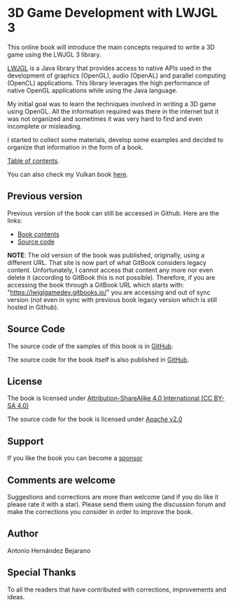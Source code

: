 # 3D Game Development with LWJGL 3

This online book will introduce the main concepts required to write a 3D game using the LWJGL 3 library.

[LWJGL](http://www.lwjgl.org/) is a Java library that provides access to native APIs used in the development of graphics \(OpenGL\), audio \(OpenAL\) and parallel computing \(OpenCL\) applications. This library leverages the high performance of native OpenGL applications while using the Java language.

My initial goal was to learn the techniques involved in writing a 3D game using OpenGL. All the information required was there in the internet but it was not organized and sometimes it was very hard to find and even incomplete or misleading.

I started to collect some materials, develop some examples and decided to organize that information in the form of a book.

[Table of contents](SUMMARY.md).

You can also check my Vulkan book [here](https://github.com/lwjglgamedev/vulkanbook).

## Previous version

Previous version of the book can still be accessed in Github. Here are the links:

* [Book contents](https://github.com/lwjglgamedev/lwjglbook-bookcontents-leg)
* [Source code](https://github.com/lwjglgamedev/lwjglbook-leg)

**NOTE**: The old version of the book was published, originally, using a different URL. That site is now part of what GitBook considers legacy content. Unfortunately, I cannot access that content any more nor even delete it (according to GitBook this is not possible). Therefore, if you are accessing the book through a GitBook URL which starts with: "https://lwjglgamedev.gitbooks.io/" you are accessing and out of sync version (not even in sync with previous book legacy version which is still hosted in Github).

## Source Code

The source code of the samples of this book is in [GitHub](https://github.com/lwjglgamedev/lwjglbook).

The source code for the book itself is also published in [GitHub](https://github.com/lwjglgamedev/lwjglbook-bookcontents).

## License

The book is licensed under [Attribution-ShareAlike 4.0 International \(CC BY-SA 4.0\)](http://creativecommons.org/licenses/by-sa/4.0/)

The source code for the book is licensed under [Apache v2.0](https://www.apache.org/licenses/LICENSE-2.0 "Apache v2.0")

## Support

If you like the book you can become a [sponsor](https://github.com/sponsors/lwjglgamedev)

## Comments are welcome

Suggestions and corrections are more than welcome \(and if you do like it please rate it with a star\). Please send them using the discussion forum and make the corrections you consider in order to improve the book.

## Author

Antonio Hernández Bejarano

## Special Thanks

To all the readers that have contributed with corrections, improvements and ideas.
